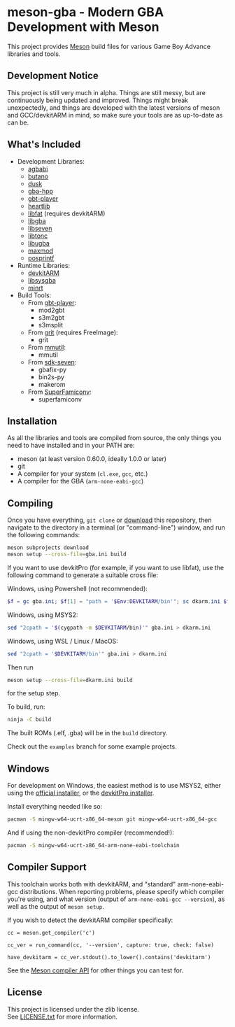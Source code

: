 # meson-gba - Modern GBA Development with Meson

This project provides [Meson][meson-build] build files for various Game Boy
Advance libraries and tools.

## Development Notice

This project is still very much in alpha. Things are still messy, but are
continuously being updated and improved. Things might break unexpectedly,
and things are developed with the latest versions of meson and GCC/devkitARM
in mind, so make sure your tools are as up-to-date as can be.

## What's Included

- Development Libraries:
    - [agbabi]
    - [butano]
    - [dusk]
    - [gba-hpp]
    - [gbt-player]
    - [heartlib]
    - [libfat] \(requires devkitARM\)
    - [libgba]
    - [libseven]
    - [libtonc]
    - [libugba]
    - [maxmod]
    - [posprintf]
- Runtime Libraries:
    - [devkitARM]
    - [libsysgba]
    - [minrt]
- Build Tools:
    - From [gbt-player]:
        - mod2gbt
        - s3m2gbt
        - s3msplit
    - From [grit] \(requires FreeImage\):
        - grit
    - From [mmutil]:
        - mmutil
    - From [sdk-seven]:
        - gbafix-py
        - bin2s-py
        - makerom
    - From [SuperFamiconv]:
        - superfamiconv

## Installation

As all the libraries and tools are compiled from source, the only things you
need to have installed and in your PATH are:

- meson (at least version 0.60.0, ideally 1.0.0 or later)
- git
- A compiler for your system (`cl.exe`, `gcc`, etc.)
- A compiler for the GBA (`arm-none-eabi-gcc`)

## Compiling

Once you have everything, `git clone` or [download] this repository, then
navigate to the directory in a terminal (or "command-line") window, and run the
following commands:

```sh
meson subprojects download
meson setup --cross-file=gba.ini build
```

If you want to use devkitPro (for example, if you want to use libfat), use the
following command to generate a suitable cross file:

Windows, using Powershell (not recommended):

```powershell
$f = gc gba.ini; $f[1] = "path = '$Env:DEVKITARM/bin'"; sc dkarm.ini $f
```

Windows, using MSYS2:

```sh
sed "2cpath = '$(cygpath -m $DEVKITARM/bin)'" gba.ini > dkarm.ini
```

Windows, using WSL / Linux / MacOS:

```sh
sed "2cpath = '$DEVKITARM/bin'" gba.ini > dkarm.ini
```

Then run

```sh
meson setup --cross-file=dkarm.ini build
```

for the setup step.

To build, run:

```sh
ninja -C build
```

The built ROMs (.elf, .gba) will be in the `build` directory.

Check out the `examples` branch for some example projects.

## Windows

For development on Windows, the easiest method is to use MSYS2, either using
the [official installer][msys2-official], or the [devkitPro installer][msys2-dkp].

Install everything needed like so:

```sh
pacman -S mingw-w64-ucrt-x86_64-meson git mingw-w64-ucrt-x86_64-gcc
```

And if using the non-devkitPro compiler (recommended!):

```sh
pacman -S mingw-w64-ucrt-x86_64-arm-none-eabi-toolchain
```

## Compiler Support

This toolchain works both with devkitARM, and "standard" arm-none-eabi-gcc
distributions. When reporting problems, please specify which compiler you're
using, and what version (output of `arm-none-eabi-gcc --version`), as well
as the output of `meson setup`.

If you wish to detect the devkitARM compiler specifically:

```meson
cc = meson.get_compiler('c')

cc_ver = run_command(cc, '--version', capture: true, check: false)

have_devkitarm = cc_ver.stdout().to_lower().contains('devkitarm')
```

See the [Meson compiler API][meson-compiler] for other things you can test for.

## License

This project is licensed under the zlib license.\
See [LICENSE.txt](./LICENSE.txt) for more information.

[agbabi]: https://github.com/felixjones/agbabi
[butano]: https://github.com/GValiente/butano
[devkitARM]: https://github.com/devkitPro/devkitarm-crtls
[download]: https://github.com/LunarLambda/meson-gba/archive/refs/heads/main.zip
[dusk]: https://github.com/bmchtech/dusk
[gbadv]: https://github.com/sverx/GBAdv
[gba-hpp]: https://github.com/felixjones/gba-hpp
[gbt-player]: https://github.com/AntonioND/gbt-player
[grit]: https://github.com/devkitPro/grit
[heartlib]: https://github.com/Sterophonick/HeartLib
[libfat]: https://github.com/devkitPro/libfat
[libgba]: https://github.com/devkitPro/libgba
[libseven]: https://github.com/LunarLambda/sdk-seven
[libsysgba]: https://github.com/AntonioND/libugba
[libtonc]: https://github.com/devkitPro/libtonc
[libugba]: https://github.com/AntonioND/libugba
[maxmod]: https://github.com/devkitPro/maxmod
[meson-build]: https://mesonbuild.com/index.html
[meson-compiler]: https://mesonbuild.com/Reference-manual_returned_compiler.html
[meson-options]: https://mesonbuild.com/Build-options.html#using-build-options
[minrt]: https://github.com/LunarLambda/sdk-seven
[mmutil]: https://github.com/GValiente/mmutil
[msys2-dkp]: https://devkitpro.org/wiki/Getting_Started#Windows
[msys2-official]: https://www.msys2.org
[posprintf]: http://danposluns.com/gbadev/posprintf/index.html
[sdk-seven]: https://github.com/LunarLambda/sdk-seven
[superfamiconv]: https://github.com/Optiroc/SuperFamiconv
